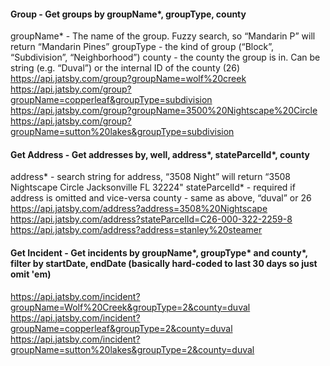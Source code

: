 #### Group - Get groups by groupName*, groupType, county
groupName* - The name of the group. Fuzzy search, so “Mandarin P” will return “Mandarin Pines”
groupType - the kind of group (“Block”, “Subdivision”, “Neighborhood”)
county - the county the group is in. Can be string (e.g. “Duval”) or the internal ID of the county (26)
https://api.jatsby.com/group?groupName=wolf%20creek
https://api.jatsby.com/group?groupName=copperleaf&groupType=subdivision
https://api.jatsby.com/group?groupName=3500%20Nightscape%20Circle
https://api.jatsby.com/group?groupName=sutton%20lakes&groupType=subdivision

#### Get Address - Get addresses by, well, address*, stateParcelId*, county
address* - search string for address, “3508 Night” will return “3508 Nightscape Circle Jacksonville FL 32224"
stateParcelId* - required if address is omitted and vice-versa
county - same as above, “duval” or 26
https://api.jatsby.com/address?address=3508%20Nightscape
https://api.jatsby.com/address?stateParcelId=C26-000-322-2259-8
https://api.jatsby.com/address?address=stanley%20steamer

#### Get Incident - Get incidents by groupName*, groupType* and county*, filter by startDate, endDate (basically hard-coded to last 30 days so just omit 'em)
https://api.jatsby.com/incident?groupName=Wolf%20Creek&groupType=2&county=duval
https://api.jatsby.com/incident?groupName=copperleaf&groupType=2&county=duval
https://api.jatsby.com/incident?groupName=sutton%20lakes&groupType=2&county=duval
